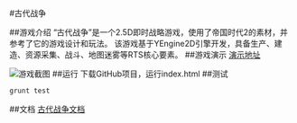 ﻿#古代战争

##游戏介绍
“古代战争”是一个2.5D即时战略游戏，使用了帝国时代2的素材，并参考了它的游戏设计和玩法。
该游戏基于YEngine2D引擎开发，具备生产、建造、资源采集、战斗、地图迷雾等RTS核心要素。
##游戏演示
[演示地址](http://120.27.30.201/game/war/index.html)

![游戏截图](http://images.cnitblog.com/blog/419321/201411/092254360815863.png)
##运行
下载GitHub项目，运行index.html
##测试
```js
grunt test
```
##文档
[古代战争文档](http://www.cnblogs.com/chaogex/p/4086142.html)